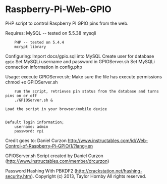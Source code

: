 Raspberry-Pi-Web-GPIO
=====================

PHP script to control Raspberry PI GPIO pins from the web.



Requires:
	MySQL -- tested on 5.5.38
		mysqli

		PHP -- tested on 5.4.4
		mcrypt library

Configuring:
	Import docs/gpio.sql into MySQL
	Create user for database `gpio`
	Set MySQLi username and password in GPIOServer.sh
	Set MySQLi connection information in config.php


Usage:
	execute GPIOServer.sh;
		Make sure the file has execute permissions
		chmod +x GPIOServer.sh
		
		run the script, retrieves pin status from the database and turns pins on or off
		./GPIOServer.sh &

	Load the script in your browser/mobile device
	
		
	Default login information;
		username: admin
		password: rpi

		
Credit goes to: Daniel Curzon
http://www.instructables.com/id/Web-Control-of-Raspberry-Pi-GPIO/1/?lang=en

GPIOServer.sh Script created by Daniel Curzon (http://www.instructables.com/member/drcurzon)
	
Password Hashing With PBKDF2 (http://crackstation.net/hashing-security.htm).
	Copyright (c) 2013, Taylor Hornby
	All rights reserved.